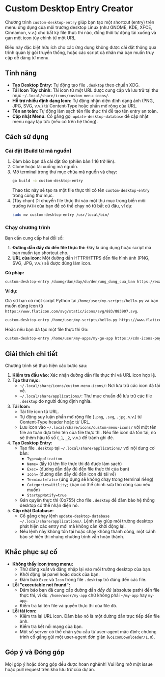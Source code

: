 
# Custom Desktop Entry Creator

Chương trình `custom-desktop-entry` giúp bạn tạo một shortcut (entry) trên menu ứng dụng của môi trường desktop Linux (như GNOME, KDE, XFCE, Cinnamon, v.v.) cho bất kỳ file thực thi nào, đồng thời tự động tải xuống và gán một icon tùy chỉnh từ một URL.

Điều này đặc biệt hữu ích cho các ứng dụng không được cài đặt thông qua trình quản lý gói truyền thống, hoặc các script cá nhân mà bạn muốn truy cập dễ dàng từ menu.

## Tính năng

*   **Tạo Desktop Entry:** Tự động tạo file `.desktop` theo chuẩn XDG.
*   **Tải Icon Tùy chỉnh:** Tải icon từ một URL được cung cấp và lưu trữ tại thư mục `~/.local/share/icons/custom-menu-icons/`.
*   **Hỗ trợ nhiều định dạng Icon:** Tự động nhận diện định dạng ảnh (PNG, JPG, SVG, v.v.) từ Content-Type hoặc phần mở rộng của URL.
*   **Tên an toàn:** Tự động làm sạch tên file thực thi để tạo tên entry an toàn.
*   **Cập nhật Menu:** Cố gắng gọi `update-desktop-database` để cập nhật menu ngay lập tức (nếu có trên hệ thống).

## Cách sử dụng

### Cài đặt (Build từ mã nguồn)

1.  Đảm bảo bạn đã cài đặt Go (phiên bản 1.16 trở lên).
2.  Clone hoặc tải xuống mã nguồn.
3.  Mở terminal trong thư mục chứa mã nguồn và chạy:
    ```bash
    go build -o custom-desktop-entry
    ```
    Thao tác này sẽ tạo ra một file thực thi có tên `custom-desktop-entry` trong cùng thư mục.
4.  (Tùy chọn) Di chuyển file thực thi vào một thư mục trong biến môi trường `PATH` của bạn để có thể chạy nó từ bất cứ đâu, ví dụ:
    ```bash
    sudo mv custom-desktop-entry /usr/local/bin/
    ```

### Chạy chương trình

Bạn cần cung cấp hai đối số:

1.  **Đường dẫn đầy đủ đến file thực thi:** Đây là ứng dụng hoặc script mà bạn muốn tạo shortcut cho.
2.  **URL của icon:** Một đường dẫn HTTP/HTTPS đến file hình ảnh (PNG, SVG, JPG, v.v.) sẽ được dùng làm icon.

**Cú pháp:**

```bash
custom-desktop-entry /duong/dan/day/du/den/ung_dung_cua_ban https://example.com/icon.png
```

**Ví dụ:**

Giả sử bạn có một script Python tại `/home/user/my-scripts/hello.py` và bạn muốn dùng icon từ `https://www.flaticon.com/svg/static/icons/svg/883/883907.svg`.

```bash
custom-desktop-entry /home/user/my-scripts/hello.py https://www.flaticon.com/svg/static/icons/svg/883/883907.svg
```

Hoặc nếu bạn đã tạo một file thực thi Go:

```bash
custom-desktop-entry /home/user/my-apps/my-go-app https://cdn-icons-png.flaticon.com/512/121/121543.png
```

## Giải thích chi tiết

Chương trình sẽ thực hiện các bước sau:

1.  **Kiểm tra đầu vào:** Xác nhận đường dẫn file thực thi và URL icon hợp lệ.
2.  **Tạo thư mục:**
    *   `~/.local/share/icons/custom-menu-icons/`: Nơi lưu trữ các icon đã tải về.
    *   `~/.local/share/applications/`: Thư mục chuẩn để lưu trữ các file `.desktop` do người dùng định nghĩa.
3.  **Tải Icon:**
    *   Tải file icon từ URL.
    *   Tự động suy luận phần mở rộng file (`.png`, `.svg`, `.jpg`, v.v.) từ Content-Type header hoặc từ URL.
    *   Lưu icon vào `~/.local/share/icons/custom-menu-icons/` với một tên file an toàn dựa trên tên của file thực thi. Nếu file icon đã tồn tại, nó sẽ thêm hậu tố số (`_1`, `_2`, v.v.) để tránh ghi đè.
4.  **Tạo Desktop Entry:**
    *   Tạo file `.desktop` tại `~/.local/share/applications/` với nội dung cơ bản:
        *   `Type=Application`
        *   `Name=` (lấy từ tên file thực thi đã được làm sạch)
        *   `Exec=` (đường dẫn đầy đủ đến file thực thi của bạn)
        *   `Icon=` (đường dẫn đầy đủ đến icon đã tải về)
        *   `Terminal=false` (ứng dụng sẽ không chạy trong terminal riêng)
        *   `Categories=Utility;` (bạn có thể chỉnh sửa thủ công sau nếu muốn)
        *   `StartupNotify=true`
    *   Gán quyền thực thi (0o755) cho file `.desktop` để đảm bảo hệ thống desktop có thể nhận diện nó.
5.  **Cập nhật Database:**
    *   Cố gắng chạy lệnh `update-desktop-database ~/.local/share/applications/`. Lệnh này giúp môi trường desktop phát hiện các entry mới mà không cần khởi động lại.
    *   Nếu lệnh này không tồn tại hoặc chạy không thành công, một cảnh báo sẽ hiển thị nhưng chương trình vẫn hoàn thành.

## Khắc phục sự cố

*   **Không thấy icon trong menu:**
    *   Thử đăng xuất và đăng nhập lại vào môi trường desktop của bạn.
    *   Khởi động lại panel hoặc dock của bạn.
    *   Đảm bảo `Exec` và `Icon` trong file `.desktop` trỏ đúng đến các file.
*   **Lỗi "executable not found":**
    *   Đảm bảo bạn đã cung cấp đường dẫn *đầy đủ* (absolute path) đến file thực thi, ví dụ: `/home/user/my-app` chứ không phải `~/my-app` hay `my-app`.
    *   Kiểm tra lại tên file và quyền thực thi của file đó.
*   **Lỗi tải icon:**
    *   Kiểm tra lại URL icon. Đảm bảo nó là một đường dẫn trực tiếp đến file ảnh.
    *   Kiểm tra kết nối mạng của bạn.
    *   Một số server có thể chặn yêu cầu từ user-agent mặc định; chương trình cố gắng gửi một user-agent đơn giản (`GoIconDownloader/1.0`).

## Góp ý và Đóng góp

Mọi góp ý hoặc đóng góp đều được hoan nghênh! Vui lòng mở một issue hoặc pull request trên kho lưu trữ của dự án.
```

